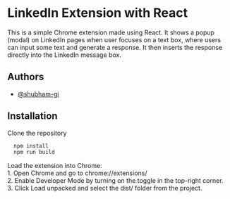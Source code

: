 
# LinkedIn Extension with React
 This is a simple Chrome extension made using React. It shows a popup (modal) on LinkedIn pages when user focuses on a text box, where users can input some text and generate a response. It then inserts the response directly into the LinkedIn message box.

## Authors

- [@shubham-gi](https://github.com/shubham-gi)


## Installation
Clone the repository 

```bash
  npm install 
  npm run build
```
Load the extension into Chrome: <br/>
              1. Open Chrome and go to chrome://extensions/ <br/>
              2. Enable Developer Mode by turning on the toggle in the top-right corner. <br/>
              3. Click Load unpacked and select the dist/ folder from the project.
    
